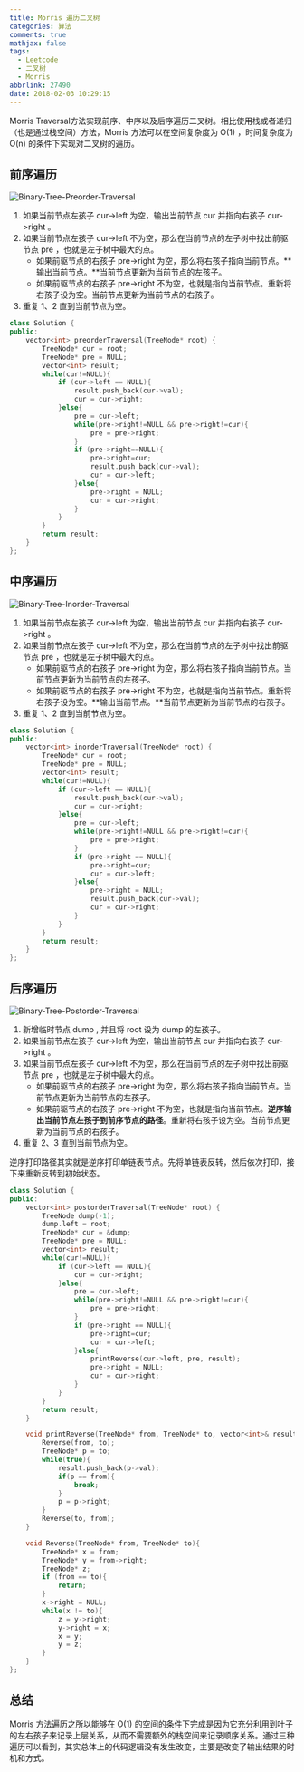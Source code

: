 ```yaml
---
title: Morris 遍历二叉树
categories: 算法
comments: true
mathjax: false
tags:
  - Leetcode
  - 二叉树
  - Morris
abbrlink: 27490
date: 2018-02-03 10:29:15
---
```


Morris Traversal方法实现前序、中序以及后序遍历二叉树。相比使用栈或者递归（也是通过栈空间）方法，Morris 方法可以在空间复杂度为 O(1) ，时间复杂度为 O(n) 的条件下实现对二叉树的遍历。

<!--more-->

## 前序遍历

![Binary-Tree-Preorder-Traversal](Binary-Tree-Preorder-Traversal.jpg "Morris 前序遍历示意图")

1. 如果当前节点左孩子 cur->left 为空，输出当前节点 cur 并指向右孩子 cur->right 。
2. 如果当前节点左孩子 cur->left 不为空，那么在当前节点的左子树中找出前驱节点 pre ，也就是左子树中最大的点。
    - 如果前驱节点的右孩子 pre->right 为空，那么将右孩子指向当前节点。**输出当前节点。**当前节点更新为当前节点的左孩子。
    - 如果前驱节点的右孩子 pre->right 不为空，也就是指向当前节点。重新将右孩子设为空。当前节点更新为当前节点的右孩子。
3. 重复 1、2 直到当前节点为空。

```cpp
class Solution {
public:
    vector<int> preorderTraversal(TreeNode* root) {
        TreeNode* cur = root;
        TreeNode* pre = NULL;
        vector<int> result;
        while(cur!=NULL){
            if (cur->left == NULL){
                result.push_back(cur->val);
                cur = cur->right;
            }else{
                pre = cur->left;
                while(pre->right!=NULL && pre->right!=cur){
                    pre = pre->right;
                }
                if (pre->right==NULL){
                    pre->right=cur;
                    result.push_back(cur->val);
                    cur = cur->left;
                }else{
                    pre->right = NULL;
                    cur = cur->right;
                }
            }
        }
        return result;
    }
};
```

## 中序遍历

![Binary-Tree-Inorder-Traversal](Binary-Tree-Inorder-Traversal.jpg "Morris 中序遍历示意图")

1. 如果当前节点左孩子 cur->left 为空，输出当前节点 cur 并指向右孩子 cur->right 。
2. 如果当前节点左孩子 cur->left 不为空，那么在当前节点的左子树中找出前驱节点 pre ，也就是左子树中最大的点。
    - 如果前驱节点的右孩子 pre->right 为空，那么将右孩子指向当前节点。当前节点更新为当前节点的左孩子。
    - 如果前驱节点的右孩子 pre->right 不为空，也就是指向当前节点。重新将右孩子设为空。**输出当前节点。**当前节点更新为当前节点的右孩子。
3. 重复 1、2 直到当前节点为空。

```cpp
class Solution {
public:
    vector<int> inorderTraversal(TreeNode* root) {
        TreeNode* cur = root;
        TreeNode* pre = NULL;
        vector<int> result;
        while(cur!=NULL){
            if (cur->left == NULL){
                result.push_back(cur->val);
                cur = cur->right;
            }else{
                pre = cur->left;
                while(pre->right!=NULL && pre->right!=cur){
                    pre = pre->right;
                }
                if (pre->right == NULL){
                    pre->right=cur;
                    cur = cur->left;
                }else{
                    pre->right = NULL;
                    result.push_back(cur->val);
                    cur = cur->right;
                }
            }
        }
        return result;
    }
};
```

## 后序遍历

![Binary-Tree-Postorder-Traversal](Binary-Tree-Postorder-Traversal.jpg "Morris 后序遍历示意图")

1. 新增临时节点 dump , 并且将 root 设为 dump 的左孩子。
2. 如果当前节点左孩子 cur->left 为空，输出当前节点 cur 并指向右孩子 cur->right 。
3. 如果当前节点左孩子 cur->left 不为空，那么在当前节点的左子树中找出前驱节点 pre ，也就是左子树中最大的点。
    - 如果前驱节点的右孩子 pre->right 为空，那么将右孩子指向当前节点。当前节点更新为当前节点的左孩子。
    - 如果前驱节点的右孩子 pre->right 不为空，也就是指向当前节点。**逆序输出当前节点左孩子到前序节点的路径**。重新将右孩子设为空。当前节点更新为当前节点的右孩子。
4. 重复 2、3 直到当前节点为空。

逆序打印路径其实就是逆序打印单链表节点。先将单链表反转，然后依次打印，接下来重新反转到初始状态。

```cpp
class Solution {
public:
    vector<int> postorderTraversal(TreeNode* root) {
        TreeNode dump(-1);
        dump.left = root;
        TreeNode* cur = &dump;
        TreeNode* pre = NULL;
        vector<int> result;
        while(cur!=NULL){
            if (cur->left == NULL){
                cur = cur->right;
            }else{
                pre = cur->left;
                while(pre->right!=NULL && pre->right!=cur){
                    pre = pre->right;
                }
                if (pre->right == NULL){
                    pre->right=cur;
                    cur = cur->left;
                }else{
                    printReverse(cur->left, pre, result);
                    pre->right = NULL;
                    cur = cur->right;
                }
            }
        }
        return result;
    }

    void printReverse(TreeNode* from, TreeNode* to, vector<int>& result){
        Reverse(from, to);
        TreeNode* p = to;
        while(true){
            result.push_back(p->val);
            if(p == from){
                break;
            }
            p = p->right;
        }
        Reverse(to, from);
    }

    void Reverse(TreeNode* from, TreeNode* to){
        TreeNode* x = from;
        TreeNode* y = from->right;
        TreeNode* z;
        if (from == to){
            return;
        }
        x->right = NULL;
        while(x != to){
            z = y->right;
            y->right = x;
            x = y;
            y = z;
        }
    }
};
```

## 总结

Morris 方法遍历之所以能够在 O(1) 的空间的条件下完成是因为它充分利用到叶子的左右孩子来记录上层关系，从而不需要额外的栈空间来记录顺序关系。通过三种遍历可以看到，其实总体上的代码逻辑没有发生改变，主要是改变了输出结果的时机和方式。